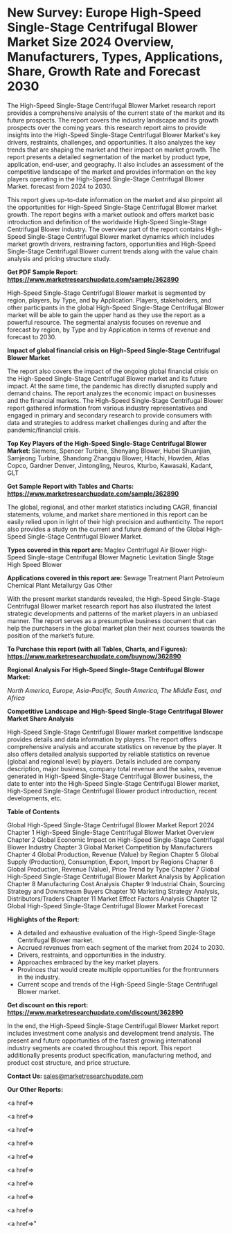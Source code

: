 # New Survey: Europe High-Speed Single-Stage Centrifugal Blower Market Size 2024 Overview, Manufacturers, Types, Applications, Share, Growth Rate and Forecast 2030

The High-Speed Single-Stage Centrifugal Blower Market research report provides a comprehensive analysis of the current state of the market and its future prospects. The report covers the industry landscape and its growth prospects over the coming years. this research report aims to provide insights into the High-Speed Single-Stage Centrifugal Blower Market's key drivers, restraints, challenges, and opportunities. It also analyzes the key trends that are shaping the market and their impact on market growth. The report presents a detailed segmentation of the market by product type, application, end-user, and geography. It also includes an assessment of the competitive landscape of the market and provides information on the key players operating in the High-Speed Single-Stage Centrifugal Blower Market. forecast from 2024 to 2030.

This report gives up-to-date information on the market and also pinpoint all the opportunities for High-Speed Single-Stage Centrifugal Blower market growth. The report begins with a market outlook and offers market basic introduction and definition of the worldwide High-Speed Single-Stage Centrifugal Blower industry. The overview part of the report contains High-Speed Single-Stage Centrifugal Blower market dynamics which includes market growth drivers, restraining factors, opportunities and High-Speed Single-Stage Centrifugal Blower current trends along with the value chain analysis and pricing structure study.

<strong><b>Get PDF Sample Report: <a href=https://www.marketresearchupdate.com/sample/362890>https://www.marketresearchupdate.com/sample/362890</a></b></strong>

High-Speed Single-Stage Centrifugal Blower market is segmented by region, players, by Type, and by Application. Players, stakeholders, and other participants in the global High-Speed Single-Stage Centrifugal Blower market will be able to gain the upper hand as they use the report as a powerful resource. The segmental analysis focuses on revenue and forecast by region, by Type and by Application in terms of revenue and forecast to 2030.

<strong><b>Impact of global financial crisis on High-Speed Single-Stage Centrifugal Blower Market</b></strong>

The report also covers the impact of the ongoing global financial crisis on the High-Speed Single-Stage Centrifugal Blower market and its future impact. At the same time, the pandemic has directly disrupted supply and demand chains. The report analyzes the economic impact on businesses and the financial markets. The High-Speed Single-Stage Centrifugal Blower report gathered information from various industry representatives and engaged in primary and secondary research to provide consumers with data and strategies to address market challenges during and after the pandemic/financial crisis.

<strong><b>Top Key Players of the High-Speed Single-Stage Centrifugal Blower Market:
</b></strong>Siemens, Spencer Turbine, Shenyang Blower, Hubei Shuanjian, Samjeong Turbine, Shandong Zhangqiu Blower, Hitachi, Howden, Atlas Copco, Gardner Denver, Jintongling, Neuros, Kturbo, Kawasaki, Kadant, GLT<strong><b>
</b></strong>

<strong><b>Get Sample Report with Tables and Charts: <a href=https://www.marketresearchupdate.com/sample/362890>https://www.marketresearchupdate.com/sample/362890</a></b></strong>

The global, regional, and other market statistics including CAGR, financial statements, volume, and market share mentioned in this report can be easily relied upon in light of their high precision and authenticity. The report also provides a study on the current and future demand of the Global High-Speed Single-Stage Centrifugal Blower Market.

<strong><b>Types covered in this report are:
</b></strong>Maglev Centrifugal Air Blower
High-Speed Single-stage Centrifugal Blower
Magnetic Levitation Single Stage High Speed Blower<strong><b>
</b></strong>

<strong><b>Applications covered in this report are:
</b></strong>Sewage Treatment Plant
Petroleum Chemical Plant
Metallurgy
Gas
Other<strong><b>
</b></strong>

With the present market standards revealed, the High-Speed Single-Stage Centrifugal Blower market research report has also illustrated the latest strategic developments and patterns of the market players in an unbiased manner. The report serves as a presumptive business document that can help the purchasers in the global market plan their next courses towards the position of the market’s future.

<strong><b>To Purchase this report (with all Tables, Charts, and Figures): <a href=https://www.marketresearchupdate.com/buynow/362890>https://www.marketresearchupdate.com/buynow/362890</a></b></strong>

<strong><b>Regional Analysis For High-Speed Single-Stage Centrifugal Blower Market:</b></strong>

<em><i>North America, Europe, Asia-Pacific, South America, The Middle East, and Africa</i></em>

<strong><b>Competitive Landscape and High-Speed Single-Stage Centrifugal Blower Market Share Analysis</b></strong>

High-Speed Single-Stage Centrifugal Blower market competitive landscape provides details and data information by players. The report offers comprehensive analysis and accurate statistics on revenue by the player. It also offers detailed analysis supported by reliable statistics on revenue (global and regional level) by players. Details included are company description, major business, company total revenue and the sales, revenue generated in High-Speed Single-Stage Centrifugal Blower business, the date to enter into the High-Speed Single-Stage Centrifugal Blower market, High-Speed Single-Stage Centrifugal Blower product introduction, recent developments, etc.

<strong><b>Table of Contents</b></strong>

Global High-Speed Single-Stage Centrifugal Blower Market Report 2024
Chapter 1 High-Speed Single-Stage Centrifugal Blower Market Overview
Chapter 2 Global Economic Impact on High-Speed Single-Stage Centrifugal Blower Industry
Chapter 3 Global Market Competition by Manufacturers
Chapter 4 Global Production, Revenue (Value) by Region
Chapter 5 Global Supply (Production), Consumption, Export, Import by Regions
Chapter 6 Global Production, Revenue (Value), Price Trend by Type
Chapter 7 Global High-Speed Single-Stage Centrifugal Blower Market Analysis by Application
Chapter 8 Manufacturing Cost Analysis
Chapter 9 Industrial Chain, Sourcing Strategy and Downstream Buyers
Chapter 10 Marketing Strategy Analysis, Distributors/Traders
Chapter 11 Market Effect Factors Analysis
Chapter 12 Global High-Speed Single-Stage Centrifugal Blower Market Forecast

<strong><b>Highlights of the Report:</b></strong>

- A detailed and exhaustive evaluation of the High-Speed Single-Stage Centrifugal Blower market.
- Accrued revenues from each segment of the market from 2024 to 2030.
- Drivers, restraints, and opportunities in the industry.
- Approaches embraced by the key market players.
- Provinces that would create multiple opportunities for the frontrunners in the industry.
- Current scope and trends of the High-Speed Single-Stage Centrifugal Blower market.

<strong><b>Get discount on this report: <a href=https://www.marketresearchupdate.com/discount/362890>https://www.marketresearchupdate.com/discount/362890</a></b></strong>

In the end, the High-Speed Single-Stage Centrifugal Blower Market report includes investment come analysis and development trend analysis. The present and future opportunities of the fastest growing international industry segments are coated throughout this report. This report additionally presents product specification, manufacturing method, and product cost structure, and price structure.

<strong><b>Contact Us:
</b></strong>sales@marketresearchupdate.com

<strong>Our Other Reports:</strong>

<a href=></a>

<a href=></a>

<a href=></a>

<a href=></a>

<a href=></a>

<a href=></a>

<a href=></a>

<a href=></a>

<a href=></a>

<a href=></a>"
